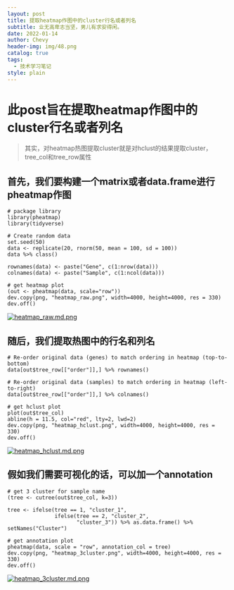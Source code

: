 ```yaml
---
layout: post
title: 提取heatmap作图中的cluster行名或者列名
subtitle: 业无高卑志当坚，男儿有求安得闲。
date: 2022-01-14
author: Chevy
header-img: img/48.png
catalog: true
tags:
  - 技术学习笔记
style: plain
---
```



# 此post旨在提取heatmap作图中的cluster行名或者列名

> 其实，对heatmap热图提取cluster就是对hclust的结果提取cluster，tree_col和tree_row属性

## 首先，我们要构建一个matrix或者data.frame进行pheatmap作图

```shell
# package library
library(pheatmap)
library(tidyverse)

# Create random data
set.seed(50)
data <- replicate(20, rnorm(50, mean = 100, sd = 100))
data %>% class()

rownames(data) <- paste("Gene", c(1:nrow(data)))
colnames(data) <- paste("Sample", c(1:ncol(data)))

# get heatmap plot
(out <- pheatmap(data, scale="row"))
dev.copy(png, "heatmap_raw.png", width=4000, height=4000, res = 330)
dev.off()
```
[![heatmap_raw.md.png](https://img.xuchunhui.top/images/2022/01/14/heatmap_raw.md.png)](https://img.xuchunhui.top/image/Znf2)

## 随后，我们提取热图中的行名和列名

```shell
# Re-order original data (genes) to match ordering in heatmap (top-to-bottom)
data[out$tree_row[["order"]],] %>% rownames()

# Re-order original data (samples) to match ordering in heatmap (left-to-right)
data[out$tree_row[["order"]],] %>% colnames()

# get hclust plot
plot(out$tree_col)
abline(h = 11.5, col="red", lty=2, lwd=2)
dev.copy(png, "heatmap_hclust.png", width=4000, height=4000, res = 330)
dev.off()
```
[![heatmap_hclust.md.png](https://img.xuchunhui.top/images/2022/01/14/heatmap_hclust.md.png)](https://img.xuchunhui.top/image/ZXMS)


## 假如我们需要可视化的话，可以加一个annotation

```shell
# get 3 cluster for sample name
(tree <- cutree(out$tree_col, k=3))

tree <- ifelse(tree == 1, "cluster_1", 
               ifelse(tree == 2, "cluster_2", 
                      "cluster_3")) %>% as.data.frame() %>% setNames("Cluster")

# get annotation plot
pheatmap(data, scale = "row", annotation_col = tree)
dev.copy(png, "heatmap_3cluster.png", width=4000, height=4000, res = 330)
dev.off()
```
[![heatmap_3cluster.md.png](https://img.xuchunhui.top/images/2022/01/14/heatmap_3cluster.md.png)](https://img.xuchunhui.top/image/ZZFf)